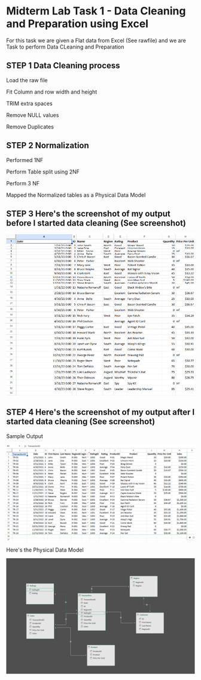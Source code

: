 # Midterm Lab Task 1 - Data Cleaning and Preparation using Excel
For this task we are given a Flat data from Excel (See rawfile) and we are Task to perform Data CLeaning and Preparation

## STEP 1 Data Cleaning process

Load the raw file

Fit Column and row width and height

TRIM extra spaces

Remove NULL values

Remove Duplicates

## STEP 2 Normalization
Performed 1NF

Perform Table split using 2NF

Perform 3 NF

Mapped the Normalized tables as a Physical Data Model

## STEP 3 Here's the screenshot of my output before I started data cleaning (See screenshot)

![picture](https://github.com/Zomue/Zomue.github.io/blob/main/Midterm%20Lab%20Task/Images/Raw.png)

## STEP 4 Here's the screenshot of my output after I started data cleaning (See screenshot)
Sample Output

![screenshot](Images/Clean)

Here's the Physical Data Model

![screenshot](Images/Diagram)
